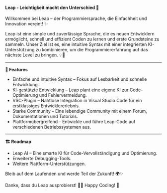 #### Leap - Leichtigkeit macht den Unterschied 🚀

Willkommen bei Leap – der Programmiersprache, die Einfachheit und Innovation vereint! ✨

Leap ist eine simple und zuverlässige Sprache, die es neuen Entwicklern ermöglicht, schnell und effizient Coden zu lernen und erste Grundsteine zu sammeln. Unser Ziel ist es, eine intuitive Syntax mit einer integrierten KI-Unterstützung zu kombinieren, um die Programmiererfahrung auf das nächste Level zu bringen. 💡🤖

---

**🌟 Features**

- Einfache und intuitive Syntax – Fokus auf Lesbarkeit und schnelle Entwicklung. 
- KI-gestützte Entwicklung – Leap plant eine eigene KI zur Code-Optimierung und Fehlervermeidung. 
- VSC-Plugin – Nahtlose Integration in Visual Studio Code für ein erstklassiges Entwicklererlebnis. 
- Starke Community – Eine lebendige Community mit einem Forum, Dokumentationen und Tutorials. 
- Plattformübergreifend – Entwickle und führe Leap-Code auf verschiedenen Betriebssystemen aus.

---

**🏗 Roadmap**

- Leap AI – Eine smarte KI für Code-Vervollständigung und Optimierung.
- Erweiterte Debugging-Tools.
- Weitere Plattform-Unterstützungen.


Bleib auf dem Laufenden und werde Teil der Zukunft! 🌍✨

Danke, dass du Leap ausprobierst! 🚀💙 Happy Coding! 🎉
